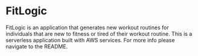 # FitLogic
FitLogic is an application that generates new workout routines for individuals that are new to fitness or tired of their workout routine. This is a serverless application built with AWS services. For more info please navigate to the README.
